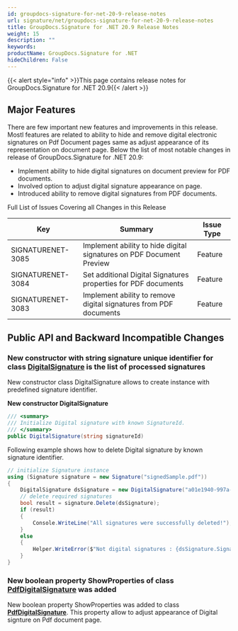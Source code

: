 ```yaml
---
id: groupdocs-signature-for-net-20-9-release-notes
url: signature/net/groupdocs-signature-for-net-20-9-release-notes
title: GroupDocs.Signature for .NET 20.9 Release Notes
weight: 15
description: ""
keywords: 
productName: GroupDocs.Signature for .NET
hideChildren: False
---
```

{{< alert style="info" >}}This page contains release notes for GroupDocs.Signature for .NET 20.9{{< /alert >}}

## Major Features

There are few important new features and improvements in this release. Mostl features are related to ability to hide and remove digital electronic signatures on Pdf Document pages same as adjust appearance of its representation on document page. Below the list of most notable changes in release of GroupDocs.Signature for .NET 20.9:

* Implement ability to hide digital signatures on document preview for PDF documents.
* Involved option to adjust digital signature appearance on page.
* Introduced ability to remove digital signatures from PDF documents.

Full List of Issues Covering all Changes in this Release

| Key | Summary | Issue Type |
| --- | --- | --- |
| SIGNATURENET-3085 | Implement ability to hide digital signatures on PDF Document Preview | Feature |
| SIGNATURENET-3084 | Set additional Digital Signatures properties for PDF documents | Feature |
| SIGNATURENET-3083 | Implement ability to remove digital signatures from PDF documents | Feature |

## Public API and Backward Incompatible Changes

### New constructor with string signature unique identifier for class [DigitalSignature](https://apireference.groupdocs.com/signature/net/groupdocs.signature.domain/digitalsignature) is the list of processed signatures

New constructor class DigitalSignature allows to create instance with predefined signature identifier.

**New constructor DigitalSignature**

```csharp
/// <summary>
/// Initialize Digital signature with known SignatureId.
/// </summary>
public DigitalSignature(string signatureId)
```

Following example shows how to delete Digital signature by known signature identifier.

```csharp
// initialize Signature instance
using (Signature signature = new Signature("signedSample.pdf"))
{
    DigitalSignature dsSignature = new DigitalSignature("a01e1940-997a-444b-89af-9309a2d559a5");
    // delete required signatures
    bool result = signature.Delete(dsSignature);
    if (result)
    {
        Console.WriteLine("All signatures were successfully deleted!");
    }
    else
    {
        Helper.WriteError($"Not digital signatures : {dsSignature.SignatureId}");
    }
}
```

### New boolean property ShowProperties of class [PdfDigitalSignature](https://apireference.groupdocs.com/signature/net/groupdocs.signature.domain/pdfdigitalsignature) was added

New boolean property ShowProperties was added to class **[PdfDigitalSignature](https://apireference.groupdocs.com/signature/net/groupdocs.signature.domain/pdfdigitalsignature)**. This property allow to adjust appearance of Digital signture on Pdf document page.